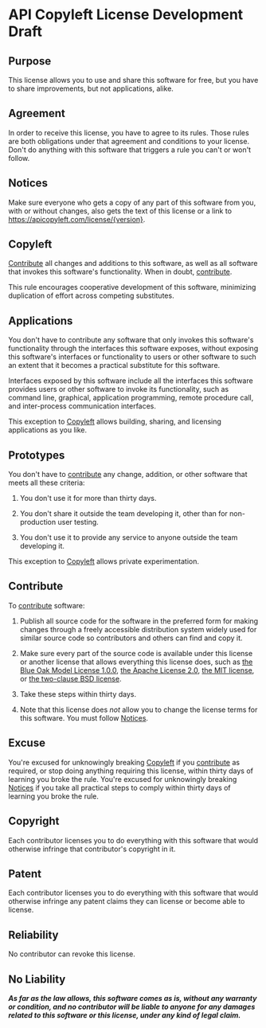 # API Copyleft License Development Draft

## Purpose

<!-- See https://writing.kemitchell.com/2019/01/10/Discipline-Stated-Purpose.html -->

This license allows you to use and share this software for free, but you have to share improvements, but not applications, alike.

<!-- Based on the Purpose section of Parity 7.0.0 -->

## Agreement

In order to receive this license, you have to agree to its rules.  Those rules are both obligations under that agreement and conditions to your license.  Don't do anything with this software that triggers a rule you can't or won't follow.

<!-- Identical to the Agreement section of Parity 7.0.0 -->

## Notices

Make sure everyone who gets a copy of any part of this software from you, with or without changes, also gets the text of this license or a link to <https://apicopyleft.com/license/{version}>.

<!-- Based on the Notices section of Parity 7.0.0 -->

## Copyleft

[Contribute](#contribute) all changes and additions to this software, as well as all software that invokes this software's functionality.  When in doubt, [contribute](#contribute).

<!-- Based on the Copyleft section of Parity 7.0.0 -->

This rule encourages cooperative development of this software, minimizing duplication of effort across competing substitutes.

## Applications

You don't have to contribute any software that only invokes this software's functionality through the interfaces this software exposes, without exposing this software's interfaces or functionality to users or other software to such an extent that it becomes a practical substitute for this software.

Interfaces exposed by this software include all the interfaces this software provides users or other software to invoke its functionality, such as command line, graphical, application programming, remote procedure call, and inter-process communication interfaces.

This exception to [Copyleft](#copyleft) allows building, sharing, and licensing applications as you like.

## Prototypes

You don't have to [contribute](#contribute) any change, addition, or other software that meets all these criteria:

1.  You don't use it for more than thirty days.

2.  You don't share it outside the team developing it, other than for non-production user testing.

3.  You don't use it to provide any service to anyone outside the team developing it.

<!-- Based on the Prototypes section of Parity 7.0.0 -->

This exception to [Copyleft](#copyleft) allows private experimentation.

## Contribute

To [contribute](#contribute) software:

1.  Publish all source code for the software in the preferred form for making changes through a freely accessible distribution system widely used for similar source code so contributors and others can find and copy it.

2.  Make sure every part of the source code is available under this license or another license that allows everything this license does, such as [the Blue Oak Model License 1.0.0](https://blueoakcouncil.org/license/1.0.0), [the Apache License 2.0](https://www.apache.org/licenses/LICENSE-2.0.html), [the MIT license](https://spdx.org/licenses/MIT.html), or [the two-clause BSD license](https://spdx.org/licenses/BSD-2-Clause.html).

3.  Take these steps within thirty days.

4.  Note that this license does _not_ allow you to change the license terms for this software.  You must follow [Notices](#notices).

<!-- Based on the Contribute section of Parity 7.0.0 -->

## Excuse

You're excused for unknowingly breaking [Copyleft](#copyleft) if you [contribute](#contribute) as required, or stop doing anything requiring this license, within thirty days of learning you broke the rule.  You're excused for unknowingly breaking [Notices](#notices) if you take all practical steps to comply within thirty days of learning you broke the rule.

<!-- Identical to the Excuse section of Parity 7.0.0 -->

## Copyright

Each contributor licenses you to do everything with this software that would otherwise infringe that contributor's copyright in it.

<!-- Identical to the Copyright section of the Blue Oak Model License 1.0.0 -->

## Patent

Each contributor licenses you to do everything with this software that would otherwise infringe any patent claims they can license or become able to license.

<!-- Identical to the Patent section of the Blue Oak Model License 1.0.0 -->

## Reliability

No contributor can revoke this license.

<!-- Identical to the Reliability section of the Blue Oak Model License 1.0.0 -->

<!-- Express irrevocability.  Note that headings are _not_ disclaimed, and reliance evokes the relevant legal concept. -->

## No Liability

***As far as the law allows, this software comes as is, without any warranty or condition, and no contributor will be liable to anyone for any damages related to this software or this license, under any kind of legal claim.***

<!-- Identical to the No Liability section of the Blue Oak Model License 1.0.0 -->

<!-- Plain text renderings of the license should use symbols, like asterisks, rather than ALL CAPS, for conspicuity. -->
